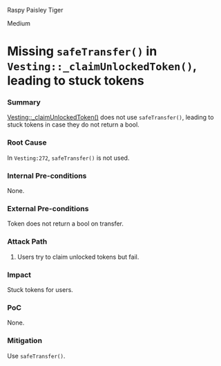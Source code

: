 Raspy Paisley Tiger

Medium

# Missing `safeTransfer()` in `Vesting::_claimUnlockedToken()`, leading to stuck tokens

### Summary

[Vesting::_claimUnlockedToken()](https://github.com/sherlock-audit/2025-03-symm-io-stacking/blob/main/token/contracts/vesting/Vesting.sol#L261) does not use `safeTransfer()`, leading to stuck tokens in case they do not return a bool.

### Root Cause

In `Vesting:272`, `safeTransfer()` is not used.

### Internal Pre-conditions

None.

### External Pre-conditions

Token does not return a bool on transfer.

### Attack Path

1. Users try to claim unlocked tokens but fail.

### Impact

Stuck tokens for users.

### PoC

None.

### Mitigation

Use `safeTransfer()`.